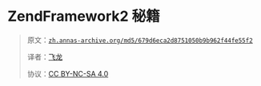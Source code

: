 # ZendFramework2 秘籍

> 原文：[`zh.annas-archive.org/md5/679d6eca2d8751050b9b962f44fe55f2`](https://zh.annas-archive.org/md5/679d6eca2d8751050b9b962f44fe55f2)
> 
> 译者：[飞龙](https://github.com/wizardforcel)
> 
> 协议：[CC BY-NC-SA 4.0](http://creativecommons.org/licenses/by-nc-sa/4.0/)